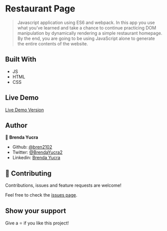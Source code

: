 # Restaurant Page

> Javascript application using ES6 and webpack. In this app you use what you’ve learned and take a chance to continue practicing DOM manipulation by dynamically rendering a simple restaurant homepage. By the end, you are going to be using JavaScript alone to generate the entire contents of the website.

## Built With

- JS
- HTML
- CSS

## Live Demo

[Live Demo Version](https://raw.githack.com/bren2102/Restaurant-page/feature/dist/index.html)

## Author

👤 **Brenda Yucra**

- Github: [@bren2102](https://github.com/bren2102) 
- Twitter: [@BrendaYucra2](https://twitter.com/BrendaYucra)
- Linkedin: [Brenda Yucra](https://www.linkedin.com/in/brenda-yucra-51980681/)

## 🤝 Contributing

Contributions, issues and feature requests are welcome!

Feel free to check the [issues page](issues/).

## Show your support

Give a ⭐️ if you like this project!
